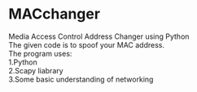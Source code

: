 # MACchanger
Media Access Control Address Changer using Python                                                                                 
The given code is to spoof your MAC address.                                                                                      
The program uses:                                                                                                               
                  1.Python                                                                                                         
                  2.Scapy liabrary                                                                                                
                  3.Some basic understanding of networking
